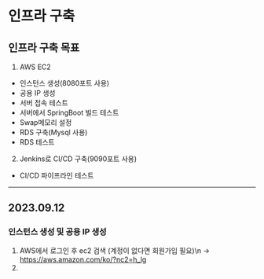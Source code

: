 # 인프라 구축
## 인프라 구축 목표
1. AWS EC2
  * 인스턴스 생성(8080포트 사용)
  * 공용 IP 생성
  * 서버 접속 테스트
  * 서버에서 SpringBoot 빌드 테스트
  * Swap메모리 설정
  * RDS 구축(Mysql 사용)
  * RDS 테스트
2. Jenkins로 CI/CD 구축(9090포트 사용)
  * CI/CD 파이프라인 테스트

------
## 2023.09.12
### 인스턴스 생성 및 공용 IP 생성
1. AWS에서 로그인 후 ec2 검색 (계정이 없다면 회원가입 필요)\n
-> https://aws.amazon.com/ko/?nc2=h_lg
2. 
